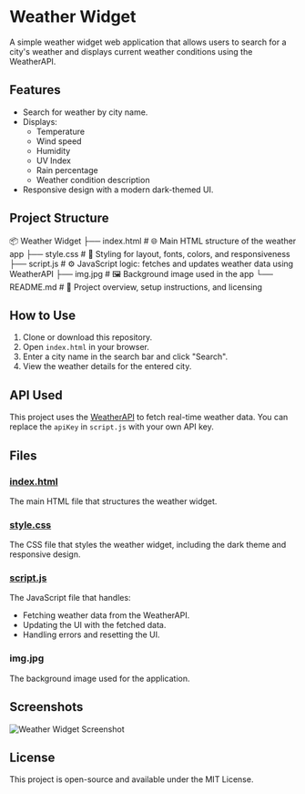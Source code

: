 # Weather Widget

A simple weather widget web application that allows users to search for a city's weather and displays current weather conditions using the WeatherAPI.

## Features

- Search for weather by city name.
- Displays:
  - Temperature
  - Wind speed
  - Humidity
  - UV Index
  - Rain percentage
  - Weather condition description
- Responsive design with a modern dark-themed UI.

## Project Structure

📦 Weather Widget
├── index.html       # 🌐 Main HTML structure of the weather app
├── style.css        # 🎨 Styling for layout, fonts, colors, and responsiveness
├── script.js        # ⚙️ JavaScript logic: fetches and updates weather data using WeatherAPI
├── img.jpg          # 🖼️ Background image used in the app
└── README.md        # 📘 Project overview, setup instructions, and licensing

## How to Use

1. Clone or download this repository.
2. Open `index.html` in your browser.
3. Enter a city name in the search bar and click "Search".
4. View the weather details for the entered city.

## API Used

This project uses the [WeatherAPI](https://www.weatherapi.com/) to fetch real-time weather data. You can replace the `apiKey` in `script.js` with your own API key.

## Files

### [index.html](index.html)

The main HTML file that structures the weather widget.

### [style.css](style.css)

The CSS file that styles the weather widget, including the dark theme and responsive design.

### [script.js](script.js)

The JavaScript file that handles:
- Fetching weather data from the WeatherAPI.
- Updating the UI with the fetched data.
- Handling errors and resetting the UI.

### img.jpg

The background image used for the application.

## Screenshots

![Weather Widget Screenshot](website_img.jpg)

## License

This project is open-source and available under the MIT License.


